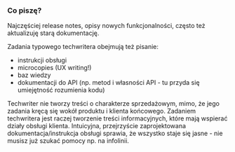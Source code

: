 ### Co piszę?

Najczęściej release notes, opisy nowych funkcjonalności, często też aktualizuję starą dokumentację.

Zadania typowego techwritera obejmują też pisanie:
- instrukcji obsługi
- microcopies (UX writing!)
- baz wiedzy
- dokumentacji do API (np. metod i własności API - tu przyda się umiejętność rozumienia kodu)

Techwriter nie tworzy treści o charakterze sprzedażowym, mimo, że jego zadania kręcą się wokół produktu i klienta końcowego. Zadaniem techwritera jest raczej tworzenie treści informacyjnych, które mają wspierać działy obsługi klienta. Intuicyjna, przejrzyście zaprojektowana dokumentacja/instrukcja obsługi sprawia, że wszystko staje się jasne - nie musisz już szukać pomocy np. na infolinii.   
